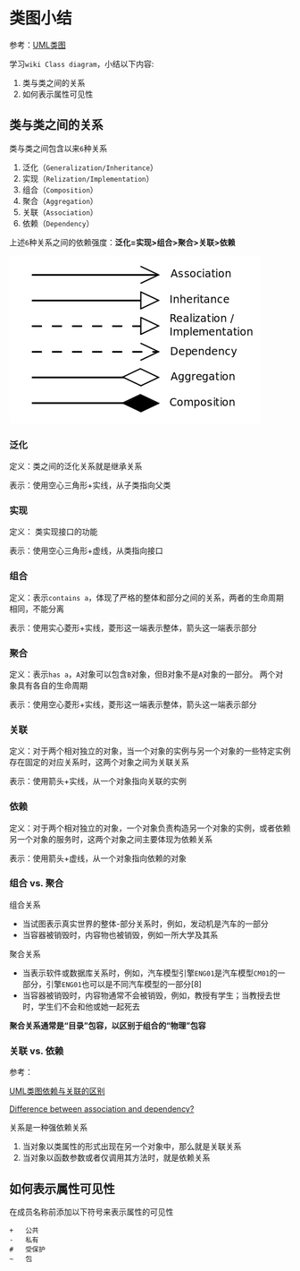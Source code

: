 
# 类图小结

参考：[UML类图](https://www.jianshu.com/p/57620b762160)

学习`wiki Class diagram`，小结以下内容:

1. 类与类之间的关系
2. 如何表示属性可见性

## 类与类之间的关系

类与类之间包含以来`6`种关系

1. 泛化（`Generalization/Inheritance`）
2. 实现（`Relization/Implementation`）
3. 组合（`Composition`）
4. 聚合（`Aggregation`）
5. 关联（`Association`）
6. 依赖（`Dependency`）

上述`6`种关系之间的依赖强度：**泛化=实现>组合>聚合>关联>依赖**

![](./imgs/Uml_classes_en.svg.png)

### 泛化

定义：类之间的泛化关系就是继承关系

表示：使用空心三角形+实线，从子类指向父类

### 实现

定义： 类实现接口的功能

表示：使用空心三角形+虚线，从类指向接口

### 组合

定义：表示`contains a`，体现了严格的整体和部分之间的关系，两者的生命周期相同，不能分离

表示：使用实心菱形+实线，菱形这一端表示整体，箭头这一端表示部分

### 聚合

定义：表示`has a`，`A`对象可以包含`B`对象，但B对象不是`A`对象的一部分。 两个对象具有各自的生命周期

表示：使用空心菱形+实线，菱形这一端表示整体，箭头这一端表示部分

### 关联

定义：对于两个相对独立的对象，当一个对象的实例与另一个对象的一些特定实例存在固定的对应关系时，这两个对象之间为关联关系

表示：使用箭头+实线，从一个对象指向关联的实例

### 依赖

定义：对于两个相对独立的对象，一个对象负责构造另一个对象的实例，或者依赖另一个对象的服务时，这两个对象之间主要体现为依赖关系

表示：使用箭头+虚线，从一个对象指向依赖的对象

###  组合 vs. 聚合

组合关系

* 当试图表示真实世界的整体-部分关系时，例如，发动机是汽车的一部分
* 当容器被销毁时，内容物也被销毁，例如一所大学及其系

聚合关系

* 当表示软件或数据库关系时，例如，汽车模型引擎`ENG01`是汽车模型`CM01`的一部分，引擎`ENG01`也可以是不同汽车模型的一部分[8]
* 当容器被销毁时，内容物通常不会被销毁，例如，教授有学生；当教授去世时，学生们不会和他或她一起死去

**聚合关系通常是“目录”包容，以区别于组合的“物理”包容**

### 关联 vs. 依赖

参考：

[UML类图依赖与关联的区别](https://www.cnblogs.com/liuzhang/archive/2013/03/17/2964095.html)

[Difference between association and dependency?](https://stackoverflow.com/questions/1230889/difference-between-association-and-dependency)

关系是一种强依赖关系

1. 当对象以类属性的形式出现在另一个对象中，那么就是关联关系
2. 当对象以函数参数或者仅调用其方法时，就是依赖关系

## 如何表示属性可见性

在成员名称前添加以下符号来表示属性的可见性
 
    +	公共
    -	私有
    #	受保护
    ~	包
